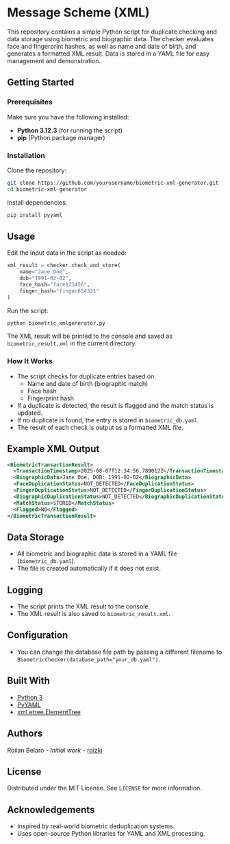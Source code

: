 # Message Scheme (XML) 

This repository contains a simple Python script for duplicate checking and data storage using biometric and biographic data. The checker evaluates face and fingerprint hashes, as well as name and date of birth, and generates a formatted XML result. Data is stored in a YAML file for easy management and demonstration.

## Getting Started

### Prerequisites

Make sure you have the following installed:
- **Python 3.12.3** (for running the script)
- **pip** (Python package manager)

### Installation

Clone the repository:

```bash
git clone https://github.com/yourusername/biometric-xml-generator.git
cd biometric-xml-generator
```

Install dependencies:

```bash
pip install pyyaml
```

## Usage

Edit the input data in the script as needed:

```python
xml_result = checker.check_and_store(
    name="Jane Doe",
    dob="1991-02-02",
    face_hash="face123456",
    finger_hash="finger654321"
)
```

Run the script:

```bash
python biometric_xmlgenerator.py
```

The XML result will be printed to the console and saved as `biometric_result.xml` in the current directory.

### How It Works

- The script checks for duplicate entries based on:
  - Name and date of birth (biographic match)
  - Face hash
  - Fingerprint hash
- If a duplicate is detected, the result is flagged and the match status is updated.
- If no duplicate is found, the entry is stored in `biometric_db.yaml`.
- The result of each check is output as a formatted XML file.

## Example XML Output

```xml
<BiometricTransactionResult>
  <TransactionTimestamp>2025-08-07T12:34:56.789012Z</TransactionTimestamp>
  <BiographicData>Jane Doe, DOB: 1991-02-02</BiographicData>
  <FaceDuplicationStatus>NOT_DETECTED</FaceDuplicationStatus>
  <FingerDuplicationStatus>NOT_DETECTED</FingerDuplicationStatus>
  <BiographicDuplicationStatus>NOT_DETECTED</BiographicDuplicationStatus>
  <MatchStatus>STORED</MatchStatus>
  <Flagged>NO</Flagged>
</BiometricTransactionResult>
```

## Data Storage

- All biometric and biographic data is stored in a YAML file (`biometric_db.yaml`).
- The file is created automatically if it does not exist.

## Logging

- The script prints the XML result to the console.
- The XML result is also saved to `biometric_result.xml`.

## Configuration

- You can change the database file path by passing a different filename to `BiometricChecker(database_path="your_db.yaml")`.

## Built With

* [Python 3](https://www.python.org/)
* [PyYAML](https://pyyaml.org/)
* [xml.etree.ElementTree](https://docs.python.org/3/library/xml.etree.elementtree.html)

## Authors

Roilan Belaro - _Initial work_ - [roizki](https://github.com/roizki)

## License

Distributed under the MIT License. See `LICENSE` for more information.

## Acknowledgements

- Inspired by real-world biometric deduplication systems.
- Uses open-source Python libraries for YAML and XML processing.

